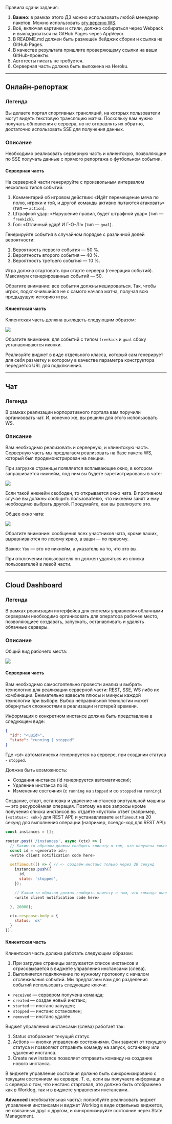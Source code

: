 Правила сдачи задания:

1. **Важно**: в рамках этого ДЗ можно использовать любой менеджер пакетов. Можно использовать [эту версию WS](https://github.com/websockets/ws/releases/tag/8.0.0).
2. Всё, включая картинки и стили, должно собираться через Webpack и выкладываться на GitHub Pages через AppVeyor.
3. В README.md должен быть размещён бейджик сборки и ссылка на GitHub Pages.
4. В качестве результата пришлите проверяющему ссылки на ваши GitHub-проекты.
5. Автотесты писать не требуется.
6. Серверная часть должна быть выложена на Heroku.

---

## Онлайн-репортаж

### Легенда

Вы делаете портал спортивных трансляций, на которых пользователи могут видеть текстовую трансляцию матча. Поскольку вам нужно получать обновления с сервера, но не отправлять их обратно, достаточно использовать SSE для получения данных.

### Описание

Необходимо реализовать серверную часть и клиентскую, позволяющие по SSE получать данные с прямого репортажа о футбольном событии.

#### Серверная часть

На серверной части генерируйте с произвольным интервалом несколько типов событий:
1. Комментарий об игровом действии: «Идёт перемещение мяча по полю, игроки и той, и другой команды активно пытаются атаковать» (тип — `action`).
1. Штрафной удар: «Нарушение правил, будет штрафной удар» (тип — `freekick`).
1. Гол: «Отличный удар! И Г-О-Л!» (тип — `goal`).

Генерируйте события в случайном порядке с различной долей вероятности:
1. Вероятность первого события — 50 %.
1. Вероятность второго события — 40 %.
1. Вероятность третьего события — 10 %.

Игра должна стартовать при старте сервера (генерация событий). Максимум сгенерированных событий — 50.

Обратите внимание: все события должны кешироваться. Так, чтобы игрок, подключившийся не с самого начала матча, получал всю предыдущую историю игры.

#### Клиентская часть

Клиентская часть должна выглядеть следующим образом:

![](./pic/report.png)

Обратите внимание: для событий с типом `freekick` и `goal` сбоку устанавливаются иконки.

Реализуйте виджет в виде отдельного класса, который сам генерирует для себя разметку и которому в качестве параметра конструктора передаётся URL для подключения.

---

## Чат

### Легенда

В рамках реализации корпоративного портала вам поручили организовать чат. И, конечно же, вы решили для этого использовать WS.

### Описание

Вам необходимо реализовать и серверную, и клиентскую часть. Серверную часть мы предлагаем реализовать на базе пакета WS, который был продемонстрирован на лекции.

При загрузке страницы появляется всплывающее окно, в котором запрашивается никнейм, под ним вы будете зарегистрированы в чате:

![](./pic/chat.png)

Если такой никнейм свободен, то открывается окно чата. В противном случае вы должны сообщить пользователю, что никнейм занят и ему необходимо выбрать другой. Продумайте, как вы реализуете это.

Общее окно чата:

![](./pic/chat-2.png)

Обратите внимание: сообщения всех участников чата, кроме ваших, выравниваются по левому краю, а ваши — по правому.

Важно: `You` — это не никнейм, а указатель на то, что это вы.

При отключении пользователя он должен удаляться из списка пользователей в левой части.

---

## Cloud Dashboard

### Легенда

В рамках реализации интерфейса для системы управления облачными серверами необходимо организовать для оператора рабочее место, позволяющиее создавать, запускать, останавливать и удалять облачные серверы.

### Описание

Общий вид рабочего места:

![](./pic/cloud.png)

#### Серверная часть

Вам необходимо самостоятельно провести анализ и выбрать технологию для реализации серверной части: REST, SSE, WS либо их комбинации. Внимательно взвесьте плюсы и минусы каждой технологии при выборе. Выбор неправильной технологии может обернуться сложностями в реализации и потерей времени.

Информация о конкретном инстансе должна быть представлена в следующем виде:
```json
{
  "id": "<uuid>",
  "state": "running | stopped"
}
```
Где `<id>` автоматически генерируется на сервере, при создании статуса - `stopped`.

Должна быть возможность:
* Создания инстанса (id генерируется автоматически);
* Удаление инстанса по id;
* Изменение состояния (с `running` на `stopped` и со `stopped` на `running`).

Создание, старт, остановка и удаление инстансов виртуальной машины — это ресурсоёмкая операция. Поэтому на все запросы кроме получения списка инстансов вы отдаёте «пустой» ответ (например, `{«status»: «ok»}` для REST API) и устанавливаете `setTimeout` на 20 секунд для выполнения операции (например, псевдо-код для REST API):

```javascript
const instances = [];

router.post('/instances', async (ctx) => {
  // Каким-то образом должны сообщить клиенту о том, что получена команда Create command
  const id = <generate id>;
  <write client notification code here>

  setTimeout(() => { // <- создаём инстанс только через 20 секунд
    instances.push({
      id,
      state: 'stopped',
    });

    // Каким-то образом должны сообщить клиенту о том, что команда выполнена, сервер создан
    <write client notification code here>

  }, 20000);

  ctx.response.body = {
    status: 'ok'
  }
});
```

#### Клиентская часть

Клиентская часть должна работать следующим образом:
1. При загрузке страницы загружается список инстансов и отрисовывается в виджете управления инстансами (слева).
1. Выполняется подключение по нужному протоколу с началом отслеживания событий. Мы предлагаем вам для разделения событий использовать следующие ключи:
* `received` — сервером получена команда;
* `created` — создан новый инстанс;
* `started` — инстанс запущен;
* `stopped` — инстанс остановлен;
* `removed` — инстанс удалён.

Виджет управления инстансами (слева) работает так:
1. Status отображает текущий статус.
1. Actions — кнопки управления состояниями. Они зависят от текущего статуса и позволяют отправить команду на запуск, остановку или удаление инстанса.
1. Create new instance позволяет отправить команду на создание нового инстанса.

В виджете управление состояния должно быть синхронизировано с текущим состоянием на сервере. Т. е., если вы получаете информацию с сервера о том, что инстанс стартовал, это должно быть отображено как в Worklog, так и в виджете управления инстансами.

**Advanced** (необязательная часть): попробуйте реализовать виджет управления инстансами и виджет Worklog в виде отдельных виджетов, не связанных друг с другом, и синхронизируйте состояние через State Management.
